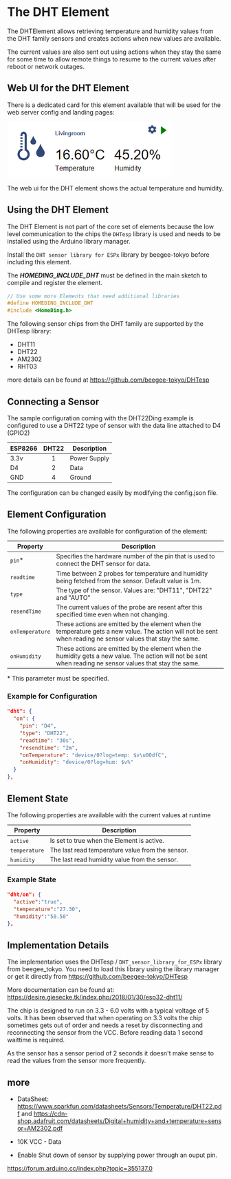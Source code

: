 # The DHT Element

The DHTElement allows retrieving temperature and humidity values from the DHT family sensors and creates actions when new values are available.

The current values are also sent out using actions when they stay the same for some time to allow remote things to resume to the current values after reboot or network outages.

## Web UI for the DHT Element

There is a dedicated card for this element available that will be used for the web server config and landing pages:

![DHT Sensor UI](/elements/dhtui.png)

The web ui for the DHT element shows the actual temperature and humidity.

## Using the DHT Element

The DHT Element is not part of the core set of elements because the low level communication to the chips the `DHTesp` library is used and needs to be installed using the Arduino library manager.

Install the `DHT sensor library for ESPx` library by beegee-tokyo before including this element.

The ***HOMEDING_INCLUDE_DHT*** must be defined in the main sketch to compile and register the element.

```CPP
// Use some more Elements that need additional libraries
#define HOMEDING_INCLUDE_DHT
#include <HomeDing.h>
```

<!-- The DHT Sensor exampe shows how to configure a sensor device that reads the sensor values from a DHT and shows them in the Web UI. -->

The following sensor chips from the DHT family are supported by the DHTesp library:

* DHT11
* DHT22
* AM2302
* RHT03

more details can be found at <https://github.com/beegee-tokyo/DHTesp>

## Connecting a Sensor

The sample configuration coming with the DHT22Ding example is configured to use a DHT22 type of sensor with the data line attached to D4 (GPIO2)

| ESP8266 | DHT22 | Description  |
| ------- | :---: | ------------ |
| 3.3v    |   1   | Power Supply |
| D4      |   2   | Data         |
| GND     |   4   | Ground       |

The configuration can be changed easily by modifying the config.json file.

## Element Configuration

The following properties are available for configuration of the element:

| Property        | Description                                                                                                                                                   |
| --------------- | ------------------------------------------------------------------------------------------------------------------------------------------------------------- |
| `pin`*          | Specifies the hardware number of the pin that is used to connect the DHT sensor for data.                                                                     |
| `readtime`      | Time between 2 probes for temperature and humidity being fetched from the sensor. Default value is 1m.                                                        |
| `type`          | The type of the sensor. Values are: "DHT11", "DHT22" and "AUTO"                                                                                               |
| `resendTime`    | The current values of the probe are resent after this specified time even when not changing.                                                                  |
| `onTemperature` | These actions are emitted by the element when the temperature gets a new value. The action will not be sent when reading ne sensor values that stay the same. |
| `onHumidity`    | These actions are emitted by the element when the humidity gets a new value. The action will not be sent when reading ne sensor values that stay the same.    |

\* This parameter must be specified.

### Example for Configuration

```JSON
"dht": {
  "on": {
    "pin": "D4",
    "type": "DHT22",
    "readtime": "30s",
    "resendtime": "2m",
    "onTemperature": "device/0?log=temp: $v\u00dfC",
    "onHumidity": "device/0?log=hum: $v%"
  }
},
```

## Element State

The following properties are available with the current values at runtime

| Property      | Description                                      |
| ------------- | ------------------------------------------------ |
| `active`      | Is set to true when the Element is active.       |
| `temperature` | The last read temperature value from the sensor. |
| `humidity`    | The last read humidity value from the sensor.    |

### Example State

```JSON
"dht/on": {
  "active":"true",
  "temperature":"27.30",
  "humidity":"50.50"
},
```

## Implementation Details

The implementation uses the DHTesp / `DHT_sensor_library_for_ESPx` library from beegee_tokyo. You need to load this library using the library manager or get it directly from
<https://github.com/beegee-tokyo/DHTesp>

More documentation can be found at:
<https://desire.giesecke.tk/index.php/2018/01/30/esp32-dht11/>

The chip is designed to run on 3.3 - 6.0 volts with a typical voltage of 5 volts.
It has been observed that when operating on 3.3 volts the chip sometimes gets out of order and needs a reset by disconnecting and reconnecting the sensor from the VCC. Before reading data 1 second waittime is required.

As the sensor has a sensor period of 2 seconds it doesn't make sense to read the values from the sensor more frequently.


## more

* DataSheet:
<https://www.sparkfun.com/datasheets/Sensors/Temperature/DHT22.pdf> and
<https://cdn-shop.adafruit.com/datasheets/Digital+humidity+and+temperature+sensor+AM2302.pdf>


* 10K VCC - Data
  
* Enable Shut down of sensor by supplying power through an ouput pin.

https://forum.arduino.cc/index.php?topic=355137.0


